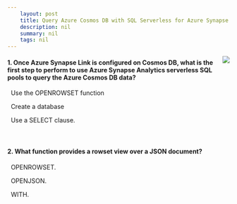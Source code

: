 ```yaml
---
    layout: post
    title: Query Azure Cosmos DB with SQL Serverless for Azure Synapse Analytics 
    description: nil
    summary: nil
    tags: nil
---
```



 <a target="_blank" href="https://docs.microsoft.com/en-us/learn/modules/query-azure-cosmos-db-with-sql-serverless-for-azure-synapse-analytics/6-knowledge-check/"><i class="fas fa-external-link-alt"></i> </a>
 <img align="right" src="https://docs.microsoft.com/en-us/learn/achievements/query-azure-cosmos-db-with-sql-serverless-for-azure-synapse-analytics.svg">
####  1. Once Azure Synapse Link is configured on Cosmos DB, what is the first step to perform to use Azure Synapse Analytics serverless SQL pools to query the Azure Cosmos DB data?


<i class='far fa-square'></i> &nbsp;&nbsp;Use the OPENROWSET function

<i class='fas fa-check-square' style='color: Dodgerblue;'></i> &nbsp;&nbsp;Create a database

<i class='far fa-square'></i> &nbsp;&nbsp;Use a SELECT clause.
<br />
<br />
<br />

####  2. What function provides a rowset view over a JSON document?


<i class='far fa-square'></i> &nbsp;&nbsp;OPENROWSET.

<i class='fas fa-check-square' style='color: Dodgerblue;'></i> &nbsp;&nbsp;OPENJSON.

<i class='far fa-square'></i> &nbsp;&nbsp;WITH.
<br />
<br />
<br />
